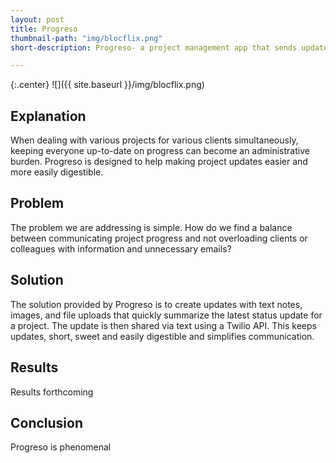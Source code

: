 ```yaml
---
layout: post
title: Progreso
thumbnail-path: "img/blocflix.png"
short-description: Progreso- a project management app that sends updates via text

---
```


{:.center}
![]({{ site.baseurl }}/img/blocflix.png)

## Explanation

When dealing with various projects for various clients simultaneously, keeping everyone up-to-date on progress can become an administrative burden. Progreso is designed to help making project updates easier and more easily digestible.

## Problem

The problem we are addressing is simple. How do we find a balance between communicating project progress and not overloading clients or colleagues with information and unnecessary emails?

## Solution

The solution provided by Progreso is to create updates with text notes, images, and file uploads that quickly summarize the latest status update for a project. The update is then shared via text using a Twilio API. This keeps updates, short, sweet and easily digestible and simplifies communication.

## Results

Results forthcoming

## Conclusion

Progreso is phenomenal